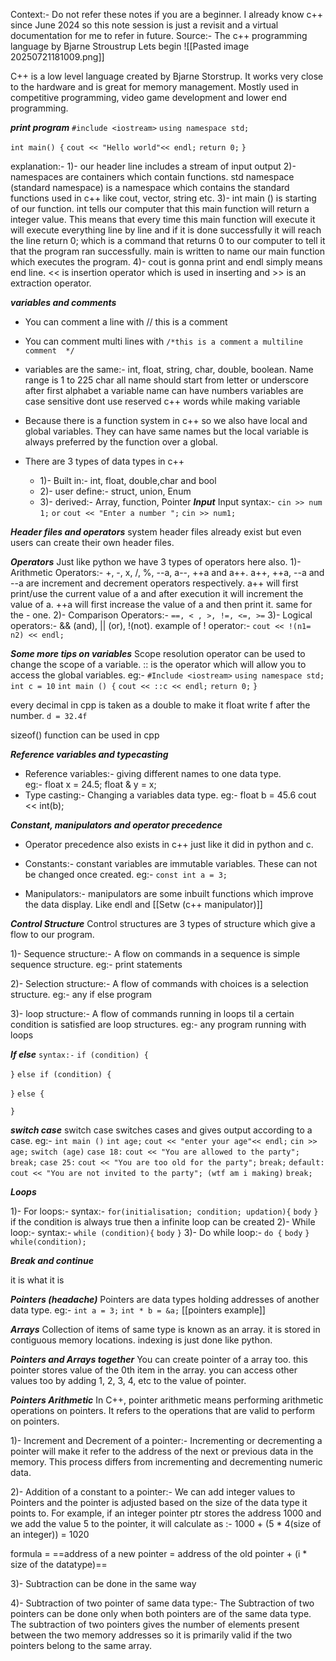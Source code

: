 Context:- Do not refer these notes if you are a beginner.  I already know c++ since June 2024 so this note session is just a revisit and a virtual documentation for me to refer in future. 
Source:- The c++ programming language by Bjarne Stroustrup
Lets begin
![[Pasted image 20250721181009.png]]

C++ is a low level language created by Bjarne Storstrup. It works very close to the hardware and is great for memory management. Mostly used in competitive programming, video game development and lower end programming. 

***print program***
`#include <iostream>`
`using namespace std;`

`int main() {`
	`cout << "Hello world"<< endl;`
	`return 0;`
`}`

explanation:- 1)- our header line includes a stream of input output 
2)- namespaces are containers which contain functions. std namespace (standard namespace) is a namespace which contains the standard functions used in c++ like cout, vector, string etc.
3)- int main () is starting of our function. int tells our computer that this main function will return a integer value. This means that every time this main function will execute it will execute everything line by line and if it is done successfully it will reach the line return 0; which is a command that returns 0 to our computer to tell it that the program ran successfully. main is written to name our main function which executes the program. 
4)- cout is gonna print and endl simply means end line.  << is insertion operator which is used in inserting and >> is an extraction operator. 

***variables and comments***

- You can comment a line with // this is a comment 
- You can comment multi lines with `/*this is a comment` 
	`a multiline comment  */`

- variables are the same:- 
	int, float, string, char, double, boolean. 
	Name range is 1 to 225 char
	all name should start from letter or underscore
	after first alphabet a variable name can have numbers
	variables are case sensitive
	dont use reserved c++ words while making variable

- Because there is a function system in c++ so we also have local and global variables. They can have same names but the local variable is always preferred by the function over a global. 
- There are 3 types of data types in c++ 
	- 1)- Built in:- int, float, double,char and bool
	- 2)- user define:- struct, union, Enum
	- 3)- derived:- Array, function, Pointer
***Input***
Input syntax:- 
	`cin >> num 1;`
	`or` 
	`cout << "Enter a number ";`
	`cin >> num1;`

***Header files and operators***
system header files already exist but even users can create their own header files. 

***Operators***
Just like python we have 3 types of operators here also.
	1)- Arithmetic Operators:- +, -,  x, /, %, --a, a--, ++a and a++.
		a++, ++a, --a and --a are increment and decrement operators respectively. 
		a++ will first print/use the current value of a and after execution it will increment the value of a. ++a will first increase the value of a and then print it. same for the - one.
	2)- Comparison Operators:- `==, < , >, !=, <=, >=`
	3)- Logical operators:- && (and), || (or), !(not).
		example of ! operator:- 
				`cout << !(n1= n2) << endl;`

***Some more tips on variables***
Scope resolution operator can be used to change the scope of a variable. :: is the operator which will allow you to access the global variables. 
eg:- 
`#Include <iostream>`
`using namespace std;`
`int c = 10`
`int main () {`
`cout << ::c << endl;`
`return 0;`
`}`

every decimal in cpp is taken as a double to make it float write f after the number.
`d = 32.4f`

sizeof() function can be used in cpp


***Reference variables and typecasting***
- Reference variables:- giving different names to one data type.  
	 eg:- float x = 24.5;
		float & y = x;
- Type casting:- Changing a variables data type. 
		eg:- float b = 45.6
			cout << int(b); 

***Constant, manipulators and operator precedence***
- Operator precedence also exists in c++ just like it did in python and c.

- Constants:- constant variables are immutable variables. These can not be changed once created. eg:- `const int a = 3;`

- Manipulators:- manipulators are some inbuilt functions which improve the data display. Like endl and [[Setw (c++ manipulator)]]

***Control Structure***
Control structures are 3 types of structure which give a flow to our program. 

1)- Sequence structure:- A flow on commands in a sequence is simple sequence structure. 
eg:- print statements

2)-  Selection structure:- A flow of commands with choices is a selection structure. 
eg:- any if else program

3)- loop structure:- A flow of commands running in loops til a certain condition is satisfied are loop structures.
eg:- any program running with loops

***If else***
`syntax:-` 
`if (condition) {`

`}`
`else if (condition) {`

`}`
`else {`

`}`

***switch case***
switch case switches cases and gives output according to a case. 
eg:-
	`int main ()` 
	`int age;`
	`cout << "enter your age"<< endl;`
	`cin >> age;`
	`switch (age)`
		`case 18:`
			`cout << "You are allowed to the party";`
			`break;`
		`case 25:`
			`cout << "You are too old for the party";`
			`break;`
		`default:`
			`cout << "You are not invited to the party"; (wtf am i making)`
			`break;`
		
		

***Loops***

1)- For loops:- 
	syntax:- 
	`for(initialisation; condition; updation){`
		`body`
	`}`
	if the condition is always true then a infinite loop can be created
2)- While loop:-
	syntax:-
		`while (condition){`
			`body`
		`}`
3)- Do while loop:-
	`do {`
		`body`
	`} while(condition);`

***Break and continue***

it is what it is

***Pointers (headache)***
Pointers are data types holding addresses of another data type. 
eg:- 
`int a = 3;`
`int * b = &a;`
[[pointers example]]

***Arrays***
Collection of items of same type is known as an array. it is stored in contiguous memory locations. indexing is just done like python.

***Pointers and Arrays together***
You can create pointer of a array too. this pointer stores value of the 0th item in the array. you can access other values too by adding 1, 2, 3, 4, etc to the value of pointer. 

***Pointers Arithmetic***
In C++, pointer arithmetic means performing arithmetic operations on pointers. It refers to the operations that are valid to perform on pointers. 

1)- Increment and Decrement of a pointer:- Incrementing or decrementing a pointer will make it refer to the address of the next or previous data in the memory. This process differs from incrementing and decrementing numeric data. 

2)- Addition of a constant to a pointer:- We can add integer values to Pointers and the pointer is adjusted based on the size of the data type it points to. For example, if an integer pointer ptr stores the address 1000 and we add the value 5 to the pointer, it will calculate as :- 1000 + (5 * 4(size of an integer)) = 1020 

formula = ==address of a new pointer = address of the old pointer + (i * size of the datatype)==

3)- Subtraction can be done in the same way 

4)- Subtraction of two pointer of same data type:- The Subtraction of two pointers can be done only when both pointers are of the same data type. The subtraction of two pointers gives the number of elements present between the two memory addresses so it is primarily valid if the two pointers belong to the same array.







